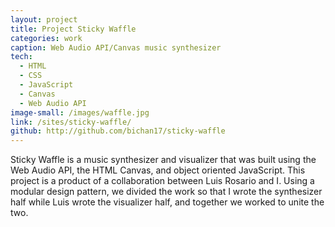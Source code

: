 ```yaml
---
layout: project
title: Project Sticky Waffle
categories: work
caption: Web Audio API/Canvas music synthesizer
tech: 
  - HTML
  - CSS
  - JavaScript
  - Canvas
  - Web Audio API
image-small: /images/waffle.jpg
link: /sites/sticky-waffle/
github: http://github.com/bichan17/sticky-waffle
---
```


Sticky Waffle is a music synthesizer and visualizer that was built using the Web Audio API, the HTML Canvas, and object oriented JavaScript. This project is a product of a collaboration between Luis Rosario and I. Using a modular design pattern, we divided the work so that I wrote the synthesizer half while Luis wrote the visualizer half, and together we worked to unite the two.